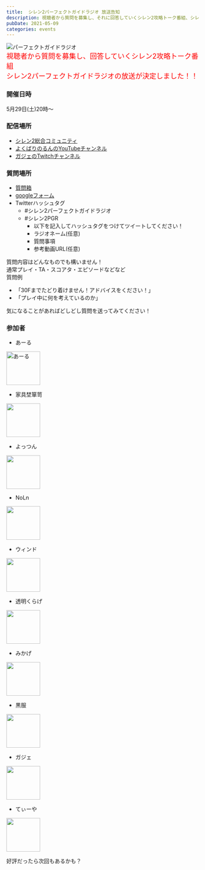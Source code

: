 ```yaml
---
title:  シレン2パーフェクトガイドラジオ 放送告知
description: 視聴者から質問を募集し、それに回答していくシレン2攻略トーク番組、シレン2パーフェクトガイドラジオの概要です
pubDate: 2021-05-09
categories: events
---
```


![パーフェクトガイドラジオ](/pgr.png)  
<span style="color:rgb(255,0,0);font-size:130%;">
視聴者から質問を募集し、回答していくシレン2攻略トーク番組  
シレン2パーフェクトガイドラジオの放送が決定しました！！  
</span>

### 開催日時

5月29日(土)20時～

### 配信場所

- [シレン2総合コミュニティ](https://com.nicovideo.jp/community/co155330)
- [よくばりのるんのYouTubeチャンネル](https://www.youtube.com/channel/UCUDtVcud73RbtnbRpGg3xEA)
- [ガジェのTwitchチャンネル](https://www.twitch.tv/gaji_tsuu)

### 質問場所

- [質問箱](https://peing.net/ja/shiren2sougou)
- [googleフォーム](https://qr.paps.jp/tC3Ck)
- Twitterハッシュタグ
  - #シレン2パーフェクトガイドラジオ
  - #シレン2PGR
    - 以下を記入してハッシュタグをつけてツイートしてください！
    - ラジオネーム(任意)
    - 質問事項
    - 参考動画URL(任意)

質問内容はどんなものでも構いません！  
通常プレイ・TA・スコアタ・エピソードなどなど  
質問例  

- 「30Fまでたどり着けません！アドバイスをください！」
- 「プレイ中に何を考えているのか」

気になることがあればどしどし質問を送ってみてください！

### 参加者

- あーる

<a href="https://www.youtube.com/channel/UCaf0gShSdR6PeVqibl5TNJg" target='blank'>
    <img src="https://pbs.twimg.com/profile_images/1185944702828216320/hE3JY5Hx_400x400.jpg" width="88px" alt="あーる">
</a>

- 家具埜箪笥

<a href="https://www.youtube.com/channel/UC9e3W-2cSOX2iQdF8vLBsPw" target='blank'>
    <img src="https://yt3.ggpht.com/ytc/AAUvwngo-UE0NVVlTEVZmfys70FzRiiql_aW6sX0TjVy=s88-c-k-c0x00ffffff-no-rj"  width="88px">
</a>

- よっつん

<a href="https://www.youtube.com/channel/UCxv1N8PB8kiqO7UwmpfKb1g" target='blank'>
    <img src="https://yt3.ggpht.com/ytc/AAUvwnhnsdN01WGpx6wTuk_xpyoFzyY_hjtrhSCmnY6L=s88-c-k-c0x00ffffff-no-rj"  width="88px">
</a>

- NoLn

<a href="https://www.youtube.com/channel/UCUDtVcud73RbtnbRpGg3xEA" target='blank'>
    <img src="https://yt3.ggpht.com/ytc/AAUvwngOr2fNRnVieYrH_5wdrmPC8WZ7NPtxlaStCUUj=s88-c-k-c0x00ffffff-no-rj"  width="88px">
</a>

- ウィンド

<a href="https://www.youtube.com/channel/UC93Gerhj69jo4lheXGm7zqg" target='blank'>
    <img src="https://yt3.ggpht.com/ytc/AAUvwngXKtw0kUrHOoDk3xLWhIn8WzFJPlsvT0t0_QMn=s88-c-k-c0x00ffffff-no-rj"  width="88px">
</a>

- 透明くらげ

<a href="https://www.youtube.com/channel/UCoOsYOIOYxJHFA8hNbSSbrA" target='blank'>
    <img src="https://yt3.ggpht.com/ytc/AAUvwnjnym_dv7PoRLnOvtbqDsT0VAQ-FBWjXQ6LqG0Y=s88-c-k-c0x00ffffff-no-rj"  width="88px">
</a>

- みかげ

<a href="https://www.youtube.com/channel/UCvlT7D_f7d-mV7TSBddoV7g" target='blank'>
    <img src="https://yt3.ggpht.com/ytc/AAUvwnhvPj5fXV0PEor4xCxmfDSVcmamHmdSH43NAyIz=s88-c-k-c0x00ffffff-no-rj"  width="88px">
</a>

- 黒服

<a href="https://www.youtube.com/channel/UCboYNCrCp7NXLtIsHxJ8sUg" target='blank'>
    <img src="https://yt3.ggpht.com/ytc/AAUvwnjlkrExxRY5sJyNiEJv_SES2pJrG-sPCChGJ9OP=s88-c-k-c0x00ffffff-no-rj"  width="88px">
</a>

- ガジェ

<a href="https://www.twitch.tv/gaji_tsuu" target='blank'>
    <img src="https://static-cdn.jtvnw.net/jtv_user_pictures/d8186e80-aec9-4c44-903d-35e4a8e8b905-profile_image-70x70.png" width="88px">
</a>

- てぃーや

<a href="https://www.youtube.com/channel/UCRyuBRXfFW3Hszu02z5NGjw" target='blank'>
    <img src="https://yt3.ggpht.com/ytc/AAUvwni2kezFizXJXd4zKllk7OJmkRpSPpn-gcZSrhlS=s88-c-k-c0x00ffffff-no-rj"  width="88px">
</a>

好評だったら次回もあるかも？  
